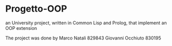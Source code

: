 # Progetto-OOP

an University project, written in Common Lisp and Prolog, that implement an OOP extension 

The project was done by 
Marco Natali 829843
Giovanni Occhiuto 830195
